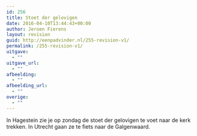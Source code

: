 ```yaml
---
id: 256
title: Stoet der gelovigen
date: 2016-04-10T13:44:43+00:00
author: Jeroen Fierens
layout: revision
guid: http://eenpadvinder.nl/255-revision-v1/
permalink: /255-revision-v1/
uitgave:
  - ""
uitgave_url:
  - ""
afbeelding:
  - ""
afbeelding_url:
  - ""
overige:
  - ""
---
```

In Hagestein zie je op zondag de stoet der gelovigen te voet naar de kerk trekken. In Utrecht gaan ze te fiets naar de Galgenwaard.